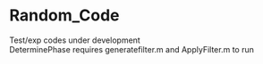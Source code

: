 # Random_Code
Test/exp codes under development    
DeterminePhase requires generatefilter.m and ApplyFilter.m to run  